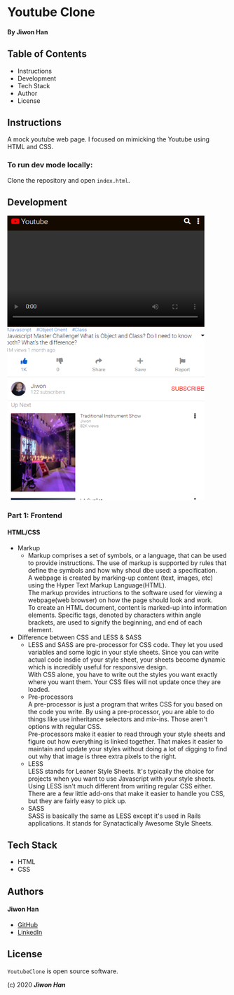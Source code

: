 
# Youtube Clone

#### By **Jiwon Han**

## Table of Contents

* Instructions
* Development
* Tech Stack
* Author
* License

## Instructions

A mock youtube web page. I focused on mimicking the Youtube using HTML and CSS.

<!-- ### To see Demo web app:

Currently, the app is deployed via Heroku. Visit https://my-daily-journal-jw.herokuapp.com/. -->

### To run dev mode locally:

Clone the repository and open `index.html`.

## Development

<img src="image/capture.png" width="450px" height="650px" />

### Part 1: Frontend 

#### HTML/CSS

* Markup </br>
  * Markup comprises a set of symbols, or a language, that can be used to provide instructions. The use of markup is supported by rules that define the symbols and how why shoul dbe used: a specification. <br/>
  A webpage is created by marking-up content (text, images, etc) using the Hyper Text Markup Language(HTML). <br/>
  The markup provides intructions to the software used for viewing a webpage(web browser) on how the page should look and work. <br/>
  To create an HTML document, content is marked-up into information elements. Specific tags, denoted by characters within angle brackets, are used to signify the beginning, and end of each element. 
* Difference between CSS and LESS & SASS </br>
  * LESS and SASS are pre-processor for CSS code. They let you used variables and some logic in your style sheets. Since you can write actual code insdie of your style sheet, your sheets become dynamic which is incredibly useful for responsive design. <br/>
  With CSS alone, you have to write out the styles you want exactly where you want them. Your CSS files will not update once they are loaded. 
  * Pre-processors </br>
  A pre-processor is just a program that writes CSS for you based on the code you write. By using a pre-processor, you are able to do things like use inheritance selectors and mix-ins. Those aren't options with regular CSS. <br/>
  Pre-processors make it easier to read through your style sheets and figure out how everything is linked together. That makes it easier to maintain and update your styles without doing a lot of digging to find out why that image is three extra pixels to the right. <br/>
  * LESS </br>
  LESS stands for Leaner Style Sheets. It's typically the choice for projects when you want to use Javascript with your style sheets. Using LESS isn't much different from writing regular CSS either. There are a few little add-ons that make it easier to handle you CSS, but they are fairly easy to pick up. 
  * SASS </br>
  SASS is basically the same as LESS except it's used in Rails applications. It stands for Synatactically Awesome Style Sheets. 

## Tech Stack

- HTML
- CSS

## Authors

#### Jiwon Han
* [GitHub](https://github.com/jiwon-seattle)
* [LinkedIn](https://www.linkedin.com/in/jiwon1han/)

## License

`YoutubeClone` is open source software.

(c) 2020 **_Jiwon Han_**
